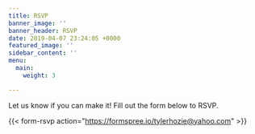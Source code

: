 ```yaml
---
title: RSVP
banner_image: ''
banner_header: RSVP
date: 2019-04-07 23:24:05 +0000
featured_image: ''
sidebar_content: ''
menu:
  main:
    weight: 3

---
```

Let us know if you can make it! Fill out the form below to RSVP.

{{< form-rsvp action="https://formspree.io/tylerhozie@yahoo.com" >}}